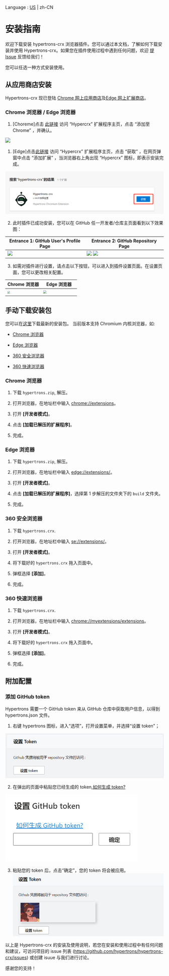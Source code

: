 Language : [US](./INSTALLATION.md) | zh-CN

# 安装指南

欢迎下载安装 hypertrons-crx 浏览器插件。您可以通过本文档，了解如何下载安装并使用 Hypertrons-crx。如果您在插件使用过程中遇到任何问题，欢迎 [提 Issue](https://github.com/hypertrons/hypertrons-crx/issues) 反馈给我们！

您可以任选一种方式安装使用。

## 从应用商店安装

Hypertrons-crx 现已登陆 [Chrome 网上应用商店](https://chrome.google.com/webstore/detail/hypercrx/ijchfbpdgeljmhnhokmekkecpbdkgabc)及[Edge 网上扩展商店](https://microsoftedge.microsoft.com/addons/detail/hypercrx/lbbajaehiibofpconjgdjonmkidpcome?hl=zh-CN)。

### Chrome 浏览器 / Edge 浏览器

1. [Choreme]点击 [此链接](https://chrome.google.com/webstore/detail/hypercrx/ijchfbpdgeljmhnhokmekkecpbdkgabc) 访问 “Hypercrx” 扩展程序主页，点击 “添加至 Chrome” ，并确认。

<img src="https://hypertrons.oss-cn-shanghai.aliyuncs.com/images/installation-cws-zh-CN.png">

1. [Edge]点击[此链接](https://microsoftedge.microsoft.com/addons/detail/hypercrx/lbbajaehiibofpconjgdjonmkidpcome?hl=zh-CN) 访问 “Hypercrx” 扩展程序主页，点击 “获取” ，在网页弹窗中点击 “添加扩展” ，当浏览器右上角出现 “Hypercrx” 图标，即表示安装完成。

<img src="assets/zh-CN/installation-edge-1.png">

2. 此时插件已成功安装，您可以在 GitHub 任一开发者/仓库主页面看到以下效果图：

<table>
  <thead>
    <tr>
      <th width="50%">Entrance 1: GitHub User's Profile Page</th>
      <th width="50%">Entrance 2: GitHub Repository Page</th>
    </tr>
  </thead>
  <tbody>
    <tr>
      <td>
        <img
          src="https://user-images.githubusercontent.com/32434520/180445548-63d5e0ce-635f-4e7b-bed7-e4bcbf2dc8c4.png"
        />
      </td>
      <td>
        <img
          src="https://user-images.githubusercontent.com/32434520/180447103-76ff1e25-ec35-4e7f-bd54-9d98545ca1df.png"
        />
        <img
          src="https://user-images.githubusercontent.com/32434520/180446790-50b6a53b-119e-4b74-a08d-dda146fb9f29.png"
        />
      </td>
    </tr>
  </tbody>
</table>




3. 如需对插件进行设置，请点击以下按钮，可以进入到插件设置页面。在设置页面，您可以更改相关配置。

<table> 
   <thead> 
     <tr> 
       <th width="50%">Chrome 浏览器</th> 
       <th width="50%">Edge 浏览器</th> 
     </tr> 
   </thead> 
   <tbody> 
     <tr> 
       <td> 
<img src="https://hypertrons.oss-cn-shanghai.aliyuncs.com/images/installation-chrome-ext-setting-zh-CN.png"  style="zoom:50%;" >
       </td> 
       <td>
<img src="https://hypertrons.oss-cn-shanghai.aliyuncs.com/images/installation-edge-ext-setting-zh-CN.png" style="zoom:65%;" >
              </td>
     </tr> 
   </tbody> 
 </table> 


## 手动下载安装包

您可以在[这里](https://github.com/hypertrons/hypertrons-crx/releases)下载最新的安装包。 当前版本支持 Chromium 内核浏览器，如:

- [Chrome 浏览器](#chrome)

- [Edge 浏览器](#edge)

- [360 安全浏览器](#360-safety)

- [360 快速浏览器](#360-speed)

### <a id="chrome"></a> Chrome 浏览器

1. 下载 `hypertrons.zip`, 解压。

2. 打开浏览器，在地址栏中输入 [chrome://extensions](chrome://extensions)。

3. 打开 **[开发者模式]**。

4. 点击 **[加载已解压的扩展程序]**。

5. 完成。

### <a id="edge"></a> Edge 浏览器

1. 下载 `hypertrons.zip`, 解压。

2. 打开浏览器，在地址栏中输入 [edge://extensions/](edge://extensions/)。

3. 打开 **[开发者模式]**。

4. 点击 **[加载已解压的扩展程序]**，选择第 1 步解压的文件夹下的 `build` 文件夹。

5. 完成。

### <a id="360-safety"> 360 安全浏览器

1. 下载 `hypertrons.crx`.

2. 打开浏览器，在地址栏中输入 [se://extensions/](se://extensions/)。

3. 打开 **[开发者模式]**。

4. 将下载好的 `hypertrons.crx` 拖入页面中。

5. 弹框选择 **[添加]**。

6. 完成。

### <a id="360-speed">360 快速浏览器

1. 下载 `hypertrons.crx`.

2. 打开浏览器，在地址栏中输入 [chrome://myextensions/extensions](chrome://myextensions/extensions)。

3. 打开 **[开发者模式]**。

4. 将下载好的 `hypertrons.crx` 拖入页面中。

5. 弹框选择 **[添加]**。

6. 完成。

## 附加配置

### 添加 GitHub token

Hypertrons 需要一个 GitHub token 来从 GitHub 仓库中获取用户信息，以得到 hypertrons.json 文件。

1. 右键 hypertrons 图标，进入“选项”，打开设置菜单，并选择“设置 token”；

<img src="assets/zh-CN/token-1.png">

2. 在弹出的页面中粘贴您已经生成的 token,<a href="https://docs.github.com/en/github/authenticating-to-github/keeping-your-account-and-data-secure/creating-a-personal-access-token">如何生成 token?</a>

<img src="assets/zh-CN/token-2.png">

3. 粘贴您的 token 后，点击“确定”，您的 token 将会被应用。
   <img src="assets/zh-CN/token-3.png">

以上是 Hypertrons-crx 的安装及使用说明，若您在安装和使用过程中有任何问题和建议，可访问项目的 issue 列表 (https://github.com/hypertrons/hypertrons-crx/issues) 或创建 isuue 与我们进行讨论。

感谢您的支持！
